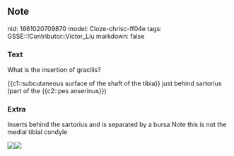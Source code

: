 ## Note
nid: 1661020709870
model: Cloze-chrisc-ff04e
tags: GSSE::!Contributor::Victor_Liu
markdown: false

### Text
What is the insertion of gracilis?
<div>
  {{c1::subcutaneous surface of the shaft of the tibia}} just
  behind sartorius (part of the {{c2::pes anserinus}})
</div>

### Extra
Inserts behind the sartorius and is separated by a bursa Note this
is not the medial tibial condyle
<div><img src="en_a11fig01_1571261456149.jpg"><img src= 
"paste-4cc21a62080cd17bcb23c8f7e8127b53714bd725.jpg"></div>
